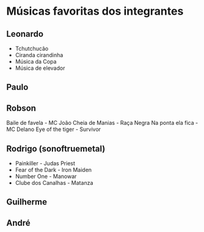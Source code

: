 # Músicas favoritas dos integrantes

## Leonardo

* Tchutchucão
* Ciranda cirandinha
* Música da Copa
* Música de elevador

## Paulo

## Robson

Baile de favela - MC João
Cheia de Manias - Raça Negra
Na ponta ela fica - MC Delano
Eye of the tiger - Survivor

## Rodrigo (sonoftruemetal)

* Painkiller - Judas Priest
* Fear of the Dark - Iron Maiden
* Number One - Manowar
* Clube dos Canalhas - Matanza

## Guilherme

## André
